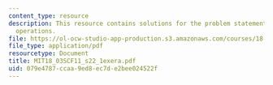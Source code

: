 ```yaml
---
content_type: resource
description: This resource contains solutions for the problem statements related to
  operations.
file: https://ol-ocw-studio-app-production.s3.amazonaws.com/courses/18-03sc-differential-equations-fall-2011/079e4787ccaa9ed8ec7de2bee024522f_MIT18_03SCF11_s22_1exera.pdf
file_type: application/pdf
resourcetype: Document
title: MIT18_03SCF11_s22_1exera.pdf
uid: 079e4787-ccaa-9ed8-ec7d-e2bee024522f
---
```

